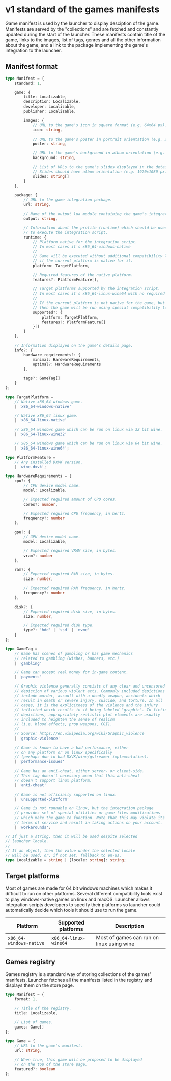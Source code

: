 # v1 standard of the games manifests

Game manifest is used by the launcher to display desciption of the game. Manifests
are served by the "collections" and are fetched and constantly updated during the start
of the launcher. These manifests contain title of the game, links to the images,
list of tags, genres and all the other information about the game, and a link to the
package implementing the game's integration to the launcher.

## Manifest format

```ts
type Manifest = {
    standard: 1,

    game: {
        title: Localizable,
        description: Localizable,
        developer: Localizable,
        publisher: Localizable,

        images: {
            // URL to the game's icon in square format (e.g. 64x64 px).
            icon: string,

            // URL to the game's poster in portrait orientation (e.g. 200x300 px).
            poster: string,

            // URL to the game's background in album orientation (e.g. 1920x1080 px).
            background: string,

            // List of URLs to the game's slides displayed in the details page.
            // Slides should have album orientation (e.g. 1920x1080 px).
            slides: string[]
        }
    },

    package: {
        // URL to the game integration package.
        url: string,

        // Name of the output lua module containing the game's integration code.
        output: string,

        // Information about the profile (runtime) which should be used
        // to execute the integration script.
        runtime: {
            // Platform native for the integration script.
            // In most cases it's x86_64-windows-native
            //
            // Game will be executed without additional compatibility layers
            // if the current platform is native for it.
            platform: TargetPlatform,

            // Required features of the native platform.
            features?: PlatformFeature[],

            // Target platforms supported by the integration script.
            // In most cases it's x86_64-linux-wine64 with no required features.
            //
            // If the current platform is not native for the game, but it's supported
            // then the game will be run using special compatibility tools.
            supported?: {
                platform: TargetPlatform,
                features?: PlatformFeature[]
            }[]
        }
    },

    // Information displayed on the game's details page.
    info?: {
        hardware_requirements?: {
            minimal: HardwareRequirements,
            optimal?: HardwareRequirements
        },

        tags?: GameTag[]
    }
};

type TargetPlatform =
    // Native x86_64 windows game.
    | 'x86_64-windows-native'

    // Native x86_64 linux game.
    | 'x86_64-linux-native'

    // x86_64 windows game which can be run on linux via 32 bit wine.
    | 'x86_64-linux-wine32'

    // x86_64 windows game which can be run on linux via 64 bit wine.
    | 'x86_64-linux-wine64';

type PlatformFeature =
    // Any installed DXVK version.
    | 'wine-dxvk';

type HardwareRequirements = {
    cpu?: {
        // CPU device model name.
        model: Localizable,

        // Expected required amount of CPU cores.
        cores?: number,

        // Expected required CPU frequency, in hertz.
        frequency?: number
    },

    gpu?: {
        // GPU device model name.
        model: Localizable,

        // Expected required VRAM size, in bytes.
        vram?: number
    },

    ram?: {
        // Expected required RAM size, in bytes.
        size: number,

        // Expected required RAM frequency, in hertz.
        frequency?: number
    },

    disk?: {
        // Expected required disk size, in bytes.
        size: number,

        // Expected required disk type.
        type?: 'hdd' | 'ssd' | 'nvme'
    }
};

type GameTag =
    // Game has scenes of gambling or has game mechanics
    // related to gambling (wishes, banners, etc.)
    | 'gambling'

    // Game can accept real money for in-game content.
    | 'payments'

    // Graphic violence generally consists of any clear and uncensored
    // depiction of various violent acts. Commonly included depictions
    // include murder, assault with a deadly weapon, accidents which
    // result in death or severe injury, suicide, and torture. In all
    // cases, it is the explicitness of the violence and the injury
    // inflicted which results in it being labeled "graphic". In fictional
    // depictions, appropriately realistic plot elements are usually
    // included to heighten the sense of realism
    // (i.e. blood effects, prop weapons, CGI).
    //
    // Source: https://en.wikipedia.org/wiki/Graphic_violence
    | 'graphic-violence'

    // Game is known to have a bad performance, either
    // on any platform or on linux specifically
    // (perhaps due to bad DXVK/wine/gstreamer implementation).
    | 'performance-issues'

    // Game has an anti-cheat, either server- or client-side.
    // This tag doesn't necessary mean that this anti-cheat
    // doesn't support linux platform.
    | 'anti-cheat'

    // Game is not officially supported on linux.
    | 'unsupported-platform'

    // Game is not runnable on linux, but the integration package
    // provides set of special utilities or game files modifications
    // which make the game to function. Note that this may violate its
    // terms of service and result in taking actions on your account.
    | 'workarounds';

// If just a string, then it will be used despite selected
// launcher locale.
//
// If an object, then the value under the selected locale
// will be used, or, if not set, fallback to en-us.
type Localizable = string | [locale: string]: string;
```

## Target platforms

Most of games are made for 64 bit windows machines which makes it difficult
to run on other platforms. Several different compatibility tools exist to
play windows-native games on linux and macOS. Launcher allows integration
scripts developers to specify their platforms so launcher could automatically
decide which tools it should use to run the game.

| Platform                | Supported platforms   | Description                               |
| ----------------------- | --------------------- | ----------------------------------------- |
| `x86_64-windows-native` | `x86_64-linux-wine64` | Most of games can run on linux using wine |

## Games registry

Games registry is a standard way of storing collections of the games'
manifests. Launcher fetches all the manifests listed in the registry
and displays them on the store page.

```ts
type Manifest = {
    format: 1,

    // Title of the registry.
    title: Localizable,

    // List of games.
    games: Game[]
};

type Game = {
    // URL to the game's manifest.
    url: string,

    // When true, this game will be proposed to be displayed
    // on the top of the store page.
    featured?: boolean
};
```
